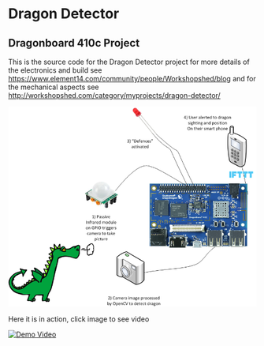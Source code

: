 # Dragon Detector
## Dragonboard 410c Project
This is the source code for the Dragon Detector project for more details of the electronics and build see https://www.element14.com/community/people/Workshopshed/blog and for the mechanical aspects see http://workshopshed.com/category/myprojects/dragon-detector/

![System Diagram](https://raw.githubusercontent.com/Workshopshed/Dragon/master/System.png)

Here it is in action, click image to see video

[![Demo Video](http://img.youtube.com/vi/9NGkGyWplvQ/0.jpg)](https://www.youtube.com/watch?v=9NGkGyWplvQ)
